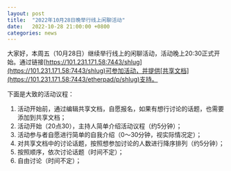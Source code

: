 ```yaml
---
layout: post
title:  "2022年10月28日晚举行线上闲聊活动"
date:   2022-10-28 21:00:00 +0800
categories: news
---
```

大家好，本周五（10月28日）继续举行线上的闲聊活动，活动晚上20:30正式开始。通过链接[https://101.231.171.58:7443/shlug](https://101.231.171.58:7443/shlug)可参加活动，并提供[共享文档](https://101.231.171.58:7443/etherpad/p/shlug)支持。

下面是大致的活动议程：

1. 活动开始前，通过编辑共享文档，自愿报名，如果有想行讨论的话题，也需要添加到共享文档；
2. 活动开始（20点30），主持人简单介绍活动议程（约5分钟）；
3. 活动参与者自愿进行简单的自我介绍（0～30分钟，视实际情况定）；
4. 对共享文档中的讨论话题，按照想参加讨论的人数进行降序排列（约5分钟）；
5. 按照顺序，依次讨论话题（时间不定）；
6. 自由讨论（时间不定）；
